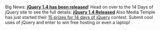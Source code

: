 Big News: **[jQuery 1.4 has been
released](http://jquery14.com/day-01/jquery-14)**! Head on over to the
14 Days of jQuery site to see the full details: **[jQuery 1.4
Released](http://jquery14.com/day-01/jquery-14)** Also Media Temple has
just started their [15 prizes for 14 days of
jQuery](http://mediatemple.net/jquery14/) contest. Submit cool uses of
jQuery and enter to win free hosting or even a laptop!
